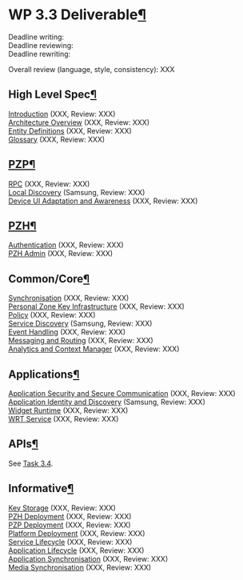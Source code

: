 WP 3.3 Deliverable[¶](#WP-33-Deliverable)
=========================================

Deadline writing:\
Deadline reviewing:\
Deadline rewriting:

Overall review (language, style, consistency): XXX

High Level Spec[¶](#High-Level-Spec)
------------------------------------

[Introduction](.html) (XXX, Review: XXX)\
[Architecture Overview](.html) (XXX, Review: XXX)\
[Entity Definitions](.html) (XXX, Review: XXX)\
[Glossary](.html) (XXX, Review: XXX)

[PZP](.html)[¶](#PZP)
---------------------

[RPC](.html) (XXX, Review: XXX)\
[Local Discovery](.html) (Samsung, Review: XXX)\
[Device UI Adaptation and Awareness](.html) (XXX, Review: XXX)

[PZH](.html)[¶](#PZH)
---------------------

[Authentication](.html) (XXX, Review: XXX)\
[PZH Admin](.html) (XXX, Review: XXX)

Common/Core[¶](#CommonCore)
---------------------------

[Synchronisation](.html) (XXX, Review: XXX)\
[Personal Zone Key Infrastructure](.html) (XXX, Review: XXX)\
[Policy](.html) (XXX, Review: XXX)\
[Service Discovery](.html) (Samsung, Review: XXX)\
[Event Handling](.html) (XXX, Review: XXX)\
[Messaging and Routing](.html) (XXX, Review: XXX)\
[Analytics and Context Manager](.html) (XXX, Review: XXX)

Applications[¶](#Applications)
------------------------------

[Application Security and Secure Communication](.html) (XXX, Review:
XXX)\
[Application Identity and Discovery](.html) (Samsung, Review: XXX)\
[Widget Runtime](.html) (XXX, Review: XXX)\
[WRT Service](.html) (XXX, Review: XXX)

APIs[¶](#APIs)
--------------

See [Task 3.4](/t3-4).

Informative[¶](#Informative)
----------------------------

[Key Storage](.html) (XXX, Review: XXX)\
[PZH Deployment](.html) (XXX, Review: XXX)\
[PZP Deployment](.html) (XXX, Review: XXX)\
[Platform Deployment](.html) (XXX, Review: XXX)\
[Service Lifecycle](.html) (XXX, Review: XXX)\
[Application Lifecycle](.html) (XXX, Review: XXX)\
[Application Synchronisation](.html) (XXX, Review: XXX)\
[Media Synchronisation](.html) (XXX, Review: XXX)

